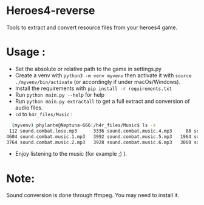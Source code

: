 # Heroes4-reverse

Tools to extract and convert resource files from your heroes4 game.

# Usage :
- Set the absolute or relative path to the game in settings.py
- Create a venv with `python3 -m venv myvenv` then activate it with `source ./myvenv/bin/activate` (or accordingly if under macOs/Windows).
- Install the requirements with `pip install -r requirements.txt`
- Run `python main.py --help` for help
- Run `python main.py extractall` to get a full extract and conversion of audio files.
- `cd` to `h4r_files/Music` :
```bash
  (myvenv) phylante@Neptuna-666:/h4r_files/Music$ ls -s
 112 sound.combat.lose.mp3      3336 sound.combat.music.4.mp3     88 sound.combat.win.mp3   2256 sound.terrain.Dirt.mp3    2188 sound.terrain.Snow.mp3           2160 sound.terrain.Water.mp3   2988 sound.town.might.mp3
4604 sound.combat.music.1.mp3   3992 sound.combat.music.5.mp3   1964 sound.credits.mp3     13932 sound.terrain.grass.mp3   2316 sound.terrain.Subterranean.mp3   2464 sound.town.chaos.mp3      3088 sound.town.nature.mp3
3764 sound.combat.music.2.mp3   3928 sound.combat.music.6.mp3   3060 sound.end_turn.mp3     2412 sound.terrain.Rough.mp3   2152 sound.terrain.Swamp.mp3          3188 sound.town.death.mp3      2112 sound.town.order.mp3

  ```
- Enjoy listening to the music (for example ;) ).

# Note:
Sound conversion is done through ffmpeg. You may need to install it.